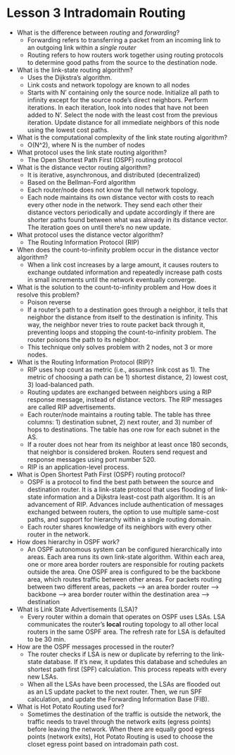 # Lesson 3 Intradomain Routing

- What is the difference between *routing* and *forwarding*?
    - Forwarding refers to transferring a packet from an incoming link to an outgoing link within a *single router*
    - Routing refers to how routers work together using routing protocols to determine good paths from the source to the destination node.
- What is the link-state routing algorithm?
    - Uses the Dijkstra’s algorithm.
    - Link costs and network topology are known to all nodes
    - Starts with N’ containing only the source node. Initialize all path to infinity except for the source node’s direct neighbors. Perform iterations. In each iteration, look into nodes that have not been added to N’. Select the node with the least cost from the previous iteration. Update distance for all immediate neighbors of this node using the lowest cost paths.
- What is the computational complexity of the link state routing algorithm?
    - O(N^2), where N is the number of nodes
- What protocol uses the link state routing algorithm?
    - The Open Shortest Path First (OSPF) routing protocol
- What is the distance vector routing algorithm?
    - It is iterative, asynchronous, and distributed (decentralized)
    - Based on the Bellman-Ford algorithm
    - Each router/node does not know the full network topology.
    - Each node maintains its own distance vector with costs to reach every other node in the network. They send each other their distance vectors periodically and update accordingly if there are shorter paths found between what was already in its distance vector. The iteration goes on until there’s no new update.
- What protocol uses the distance vector algorithm?
    - The Routing Information Protocol (RIP)
- When does the count-to-infinity problem occur in the distance vector algorithm?
    - When a link cost increases by a large amount, it causes routers to exchange outdated information and repeatedly increase path costs in small increments until the network eventually converge.
- What is the solution to the count-to-infinity problem and How does it resolve this problem?
    - Poison reverse
    - If a router’s path to a destination goes through a neighbor, it tells that neighbor the distance from itself to the destination is infinity. This way, the neighbor never tries to route packet back through it, preventing loops and stopping the count-to-infinity problem. The router poisons the path to its neighbor.
    - This technique only solves problem with 2 nodes, not 3 or more nodes.
- What is the Routing Information Protocol (RIP)?
    - RIP uses hop count as metric (i.e., assumes link cost as 1). The metric of choosing a path can be 1) shortest distance, 2) lowest cost, 3) load-balanced path.
    - Routing updates are exchanged between neighbors using a RIP response message, instead of distance vectors. The RIP messages are called RIP advertisements.
    - Each router/node maintains a routing table. The table has three columns: 1) destination subnet, 2) next router, and 3) number of hops to destinations. The table has one row for each subnet in the AS.
    - If a router does not hear from its neighbor at least once 180 seconds, that neighbor is considered broken. Routers send request and response messages using port number 520.
    - RIP is an application-level process.
- What is Open Shortest Path First (OSPF) routing protocol?
    - OSPF is a protocol to find the best path between the source and destination router. It is a link-state protocol that uses flooding of link-state information and a Dijkstra least-cost path algorithm. It is an advancement of RIP. Advances include authentication of messages exchanged between routers, the option to use multiple same-cost paths, and support for hierarchy within a single routing domain.
    - Each router shares knowledge of its neighbors with every other router in the network.
- How does hierarchy in OSPF work?
    - An OSPF autonomous system can be configured hierarchically into areas. Each area runs its own link-state algorithm. Within each area, one or more area border routers are responsible for routing packets outside the area. One OSPF area is configured to be the backbone area, which routes traffic between other areas. For packets routing between two different areas, packets —> an area border router —> backbone —> area border router within the destination area —> destination
- What is Link State Advertisements (LSA)?
    - Every router within a domain that operates on OSPF uses LSAs. LSA communicates the router’s **local** routing topology to all other local routers in the same OSPF area. The refresh rate for LSA is defaulted to be 30 min.
- How are the OSPF messages processed in the router?
    - The router checks if LSA is new or duplicate by referring to the link-state database. If it’s new, it updates this database and schedules an shortest path first (SPF) calculation. This process repeats with every new LSAs.
    - When all the LSAs have been processed, the LSAs are flooded out as an LS update packet to the next router. Then, we run SPF calculation, and update the Forwarding Information Base (FIB).
- What is Hot Potato Routing used for?
    - Sometimes the destination of the traffic is outside the network, the traffic needs to travel through the network exits (egress points) before leaving the network. When there are equally good egress points (network exits), Hot Potato Routing is used to choose the closet egress point based on intradomain path cost.